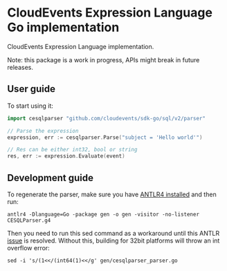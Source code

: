 # CloudEvents Expression Language Go implementation

CloudEvents Expression Language implementation.

Note: this package is a work in progress, APIs might break in future releases.

## User guide

To start using it:

```go
import cesqlparser "github.com/cloudevents/sdk-go/sql/v2/parser"

// Parse the expression
expression, err := cesqlparser.Parse("subject = 'Hello world'")

// Res can be either int32, bool or string
res, err := expression.Evaluate(event)
```

## Development guide

To regenerate the parser, make sure you have [ANTLR4 installed](https://github.com/antlr/antlr4/blob/master/doc/getting-started.md) and then run:

```shell
antlr4 -Dlanguage=Go -package gen -o gen -visitor -no-listener CESQLParser.g4
```

Then you need to run this sed command as a workaround until this ANTLR [issue](https://github.com/antlr/antlr4/issues/2433) is resolved. Without this, building for 32bit platforms will throw an int overflow error: 
```shell
sed -i 's/(1<</(int64(1)<</g' gen/cesqlparser_parser.go
```
